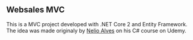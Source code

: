 ## Websales MVC

This is a MVC project developed with .NET Core 2 and Entity Framework.
The idea was made originaly by [Nelio Alves](https://github.com/acenelio) on his C# course on Udemy.